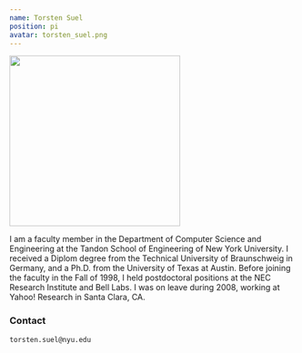 ```yaml
---
name: Torsten Suel
position: pi
avatar: torsten_suel.png
---
```


<img width="300" src="{{site.baseurl}}/images/people/{{page.avatar}}" data-action="zoom">


I am a faculty member in the Department of Computer Science and Engineering at the Tandon School of Engineering of New York University. I received a Diplom degree from the Technical University of Braunschweig in Germany, and a Ph.D. from the University of Texas at Austin. Before joining the faculty in the Fall of 1998, I held postdoctoral positions at the NEC Research Institute and Bell Labs. I was on leave during 2008, working at Yahoo! Research in Santa Clara, CA.

### Contact

<i class="fa fa-envelope-o"></i> `torsten.suel@nyu.edu`



